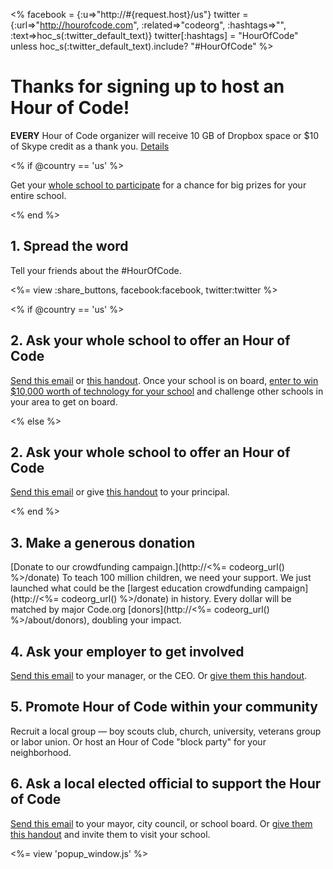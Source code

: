 <% facebook = {:u=>"http://#{request.host}/us"}
                      twitter = {:url=>"http://hourofcode.com", :related=>"codeorg", :hashtags=>"", :text=>hoc_s(:twitter_default_text)}
                      twitter[:hashtags] = "HourOfCode" unless hoc_s(:twitter_default_text).include? "#HourOfCode" %>



# Thanks for signing up to host an Hour of Code!

**EVERY** Hour of Code organizer will receive 10 GB of Dropbox space or $10 of Skype credit as a thank you. [Details](<%= hoc_uri('/prizes') %>)

<% if @country == 'us' %>

Get your [whole school to participate](<%= hoc_uri('/prizes') %>) for a chance for big prizes for your entire school.

<% end %>

## 1. Spread the word

Tell your friends about the #HourOfCode.

<%= view :share_buttons, facebook:facebook, twitter:twitter %>

<% if @country == 'us' %>

## 2. Ask your whole school to offer an Hour of Code

[Send this email](<%= hoc_uri('/resources#email') %>) or [this handout](<%= hoc_uri('/files/schools-handout.pdf') %>). Once your school is on board, [enter to win $10,000 worth of technology for your school](/prizes) and challenge other schools in your area to get on board.

<% else %>

## 2. Ask your whole school to offer an Hour of Code

[Send this email](<%= hoc_uri('/resources#email') %>) or give [this handout](<%= hoc_uri('/files/schools-handout.pdf') %>) to your principal.

<% end %>

## 3. Make a generous donation

[Donate to our crowdfunding campaign.](http://<%= codeorg_url() %>/donate) To teach 100 million children, we need your support. We just launched what could be the [largest education crowdfunding campaign](http://<%= codeorg_url() %>/donate) in history. Every dollar will be matched by major Code.org [donors](http://<%= codeorg_url() %>/about/donors), doubling your impact.

## 4. Ask your employer to get involved

[Send this email](<%= hoc_uri('/resources#email') %>) to your manager, or the CEO. Or [give them this handout](<%= hoc_uri('/files/hoc-one-pager-pt.pdf') %>).

## 5. Promote Hour of Code within your community

Recruit a local group — boy scouts club, church, university, veterans group or labor union. Or host an Hour of Code "block party" for your neighborhood.

## 6. Ask a local elected official to support the Hour of Code

[Send this email](<%= hoc_uri('/resources#politicians') %>) to your mayor, city council, or school board. Or [give them this handout](<%= hoc_uri('/files/hoc-one-pager-pt.pdf') %>) and invite them to visit your school.

<%= view 'popup_window.js' %>
